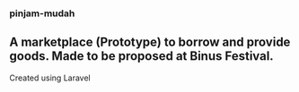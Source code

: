 ### pinjam-mudah
## A marketplace (Prototype) to borrow and provide goods. Made to be proposed at Binus Festival.

Created using Laravel
